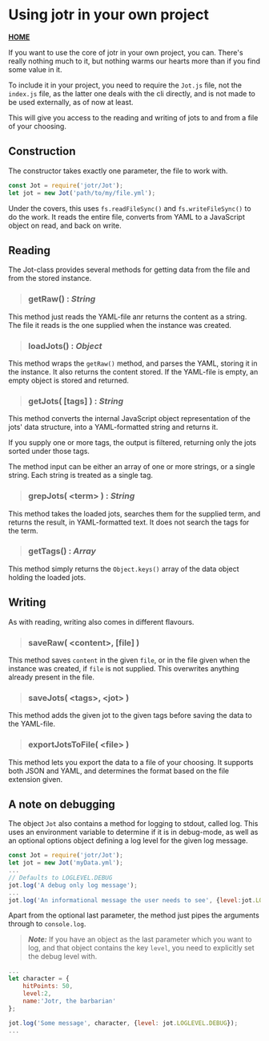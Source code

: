 # Using jotr in your own project

**[HOME](https://github.com/hakash/jotr)**

If you want to use the core of jotr in your own project, you can. There's really nothing much to it, but nothing warms our hearts more than if you find some value in it.

To include it in your project, you need to require the `Jot.js` file, not the `index.js` file, as the latter one deals with the cli directly, and is not made to be used externally, as of now at least.

This will give you access to the reading and writing of jots to and from a file of your choosing.

## Construction

The constructor takes exactly one parameter, the file to work with.

```javascript
const Jot = require('jotr/Jot');
let jot = new Jot('path/to/my/file.yml');
```

Under the covers, this uses `fs.readFileSync()` and `fs.writeFileSync()` to do the work. It reads the entire file, converts from YAML to a JavaScript object on read, and back on write.

## Reading

The Jot-class provides several methods for getting data from the file and from the stored instance.

>### **getRaw()** : _String_

This method just reads the YAML-file anr returns the content as a string. The file it reads is the one supplied when the instance was created.

>### **loadJots()** : _Object_

This method wraps the `getRaw()` method, and parses the YAML, storing it in the instance. It also returns the content stored. If the YAML-file is empty, an empty object is stored and returned.

>### **getJots( [tags] )** : _String_

This method converts the internal JavaScript object representation of the jots' data structure, into a YAML-formatted string and returns it.

If you supply one or more tags, the output is filtered, returning only the jots sorted under those tags.

The method input can be either an array of one or more strings, or a single string. Each string is treated as a single tag.

>### **grepJots( \<term\> )** : _String_

This method takes the loaded jots, searches them for the supplied term, and returns the result, in YAML-formatted text. It does not search the tags for the term.

>### **getTags()** : _Array_

This method simply returns the `Object.keys()` array of the data object holding the loaded jots.

## Writing

As with reading, writing also comes in different flavours.

>### **saveRaw( \<content\>, [file] )**

This method saves `content` in the given `file`, or in the file given when the instance was created, if `file` is not supplied. This overwrites anything already present in the file.

>### **saveJots( \<tags\>, \<jot\> )**

This method adds the given jot to the given tags before saving the data to the YAML-file.

>### **exportJotsToFile( \<file\> )**

This method lets you export the data to a file of your choosing. It supports both JSON and YAML, and determines the format based on the file extension given.

## A note on debugging

The object `Jot` also contains a method for logging to stdout, called log. This uses an environment variable to determine if it is in debug-mode, as well as an optional options object defining a log level for the given log message.

```javascript
const Jot = require('jotr/Jot');
let jot = new Jot('myData.yml');
...
// Defaults to LOGLEVEL.DEBUG
jot.log('A debug only log message');
...
jot.log('An informational message the user needs to see', {level:jot.LOGLEVEL.INFO});
```

Apart from the optional last parameter, the method just pipes the arguments through to `console.log`.

>**_Note:_** If you have an object as the last parameter which you want to log, and that object contains the key `level`, you need to explicitly set the debug level with.

```javascript
...
let character = {
    hitPoints: 50,
    level:2,
    name:'Jotr, the barbarian'
};

jot.log('Some message', character, {level: jot.LOGLEVEL.DEBUG});
...
```
